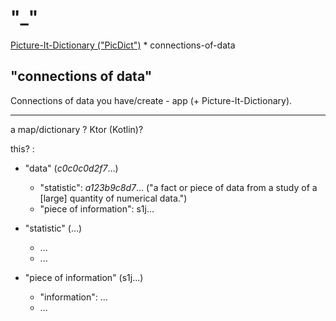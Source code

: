 # "_"

[Picture-It-Dictionary ("PicDict")](Picture-It-Dictionary.md) \* connections-of-data

## "connections of data"

Connections of data you have/create - app (+ Picture-It-Dictionary).

***

a map/dictionary ? Ktor (Kotlin)?

this? :
- "data" (*c0c0c0d2f7*...)
   - "statistic": *a123b9c8d7*... ("a fact or piece of data from a study of a \[large] quantity of numerical data.")
   - "piece of information": s1j...

 - "statistic" (...)
   - ...
   - ...

 - "piece of information" (s1j...)
   - "information": ...
   - ...
